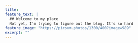```yaml
---
title: 
feature_text: |
  ## Welcome to my place
  Not yet, I'm trying to figure out the blog. It's so hard
feature_image: "https://picsum.photos/1300/400?image=989"
excerpt: ""
---
```

